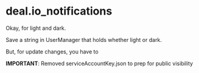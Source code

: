 # deal.io_notifications

Okay, for light and dark.

Save a string in UserManager that holds whether light or dark.

But, for update changes, you have to 

**IMPORTANT**: Removed serviceAccountKey.json to prep for public visibility
